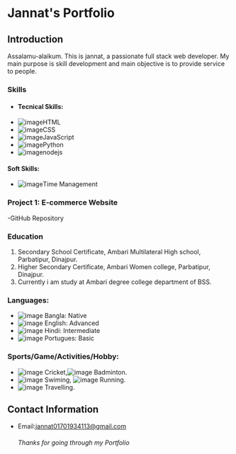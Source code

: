# Jannat's Portfolio 

## Introduction
Assalamu-alaikum. This is jannat, a passionate full stack web developer. My main purpose is skill development and main objective is to provide service to people.
### Skills
- #### **Tecnical Skills:**
- ![image](https://github.com/Mst-Jannat/Mst-Jannat/assets/170112143/8b2812a7-10c9-4aac-ac07-97b30d256cad)HTML
- ![image](https://github.com/Mst-Jannat/Mst-Jannat/assets/170112143/ea50ebd3-3e3d-424f-aecc-97b2a4aaf7cc)CSS
- ![image](https://github.com/Mst-Jannat/Mst-Jannat/assets/170112143/c11727a0-6b3a-4504-8113-3e7354595509)JavaScript
- ![image](https://github.com/Mst-Jannat/Mst-Jannat/assets/170112143/e7133dc3-df89-4c05-ab3a-d3f9ef2b7aa3)Python
- ![image](https://github.com/Mst-Jannat/Mst-Jannat/assets/170112143/460c312e-d482-4b23-b0e9-b18b04a4f044)nodejs

 #### **Soft Skills:**
- ![image](https://github.com/Mst-Jannat/Mst-Jannat/assets/170112143/bf487113-b91b-40ee-ae16-010e55e2c1ef)Time Management
### Project 1: E-commerce Website
-GitHub Repository
### Education
1. Secondary School Certificate, Ambari Multilateral High school, Parbatipur, Dinajpur.
2. Higher Secondary Certificate, Ambari Women college, Parbatipur, Dinajpur.
3. Currently i am study at Ambari degree college department of BSS.
### Languages:
- ![image](https://github.com/Mst-Jannat/Mst-Jannat/assets/170112143/d4029965-f86c-4def-b902-bd6599cf300e)  Bangla: Native
- ![image](https://github.com/Mst-Jannat/Mst-Jannat/assets/170112143/36ee5137-b003-4190-85b8-e789a1e230fe)  English: Advanced
- ![image](https://github.com/Mst-Jannat/Mst-Jannat/assets/170112143/665e148f-f919-4c48-93f5-758df6581c47)  Hindi: Intermediate
- ![image](https://github.com/Mst-Jannat/Mst-Jannat/assets/170112143/a8bbcefa-bea4-493e-816c-2e3f6faf6155)  Portugues: Basic
### Sports/Game/Activities/Hobby:
- ![image](https://github.com/Mst-Jannat/Mst-Jannat/assets/170112143/b95c3ab0-902c-4d5c-9e3d-1c7a57314a19) Cricket,![image](https://github.com/Mst-Jannat/Mst-Jannat/assets/170112143/240aa774-a56b-4e76-b086-d661245dec87) Badminton.
- ![image](https://github.com/Mst-Jannat/Mst-Jannat/assets/170112143/9a24c0d3-e7fd-4fe2-85aa-29273a4a07dc) Swiming, ![image](https://github.com/Mst-Jannat/Mst-Jannat/assets/170112143/eda0e93d-1ddd-45eb-9ce3-fd4f1fb599de) Running.
- ![image](https://github.com/Mst-Jannat/Mst-Jannat/assets/170112143/726aa350-8ef6-4f56-ac48-f5600f3546bc) Travelling.
## Contact Information
- Email:jannat01701934113@gmail.com


  ###### Thanks for going through my Portfolio
  








  




